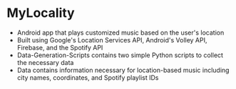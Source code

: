 # MyLocality
- Android app that plays customized music based on the user's location
- Built using Google's Location Services API, Android's Volley API, Firebase, and the Spotify API
- Data-Generation-Scripts contains two simple Python scripts to collect the necessary data
- Data contains information necessary for location-based music including city names, coordinates, and Spotify playlist IDs
